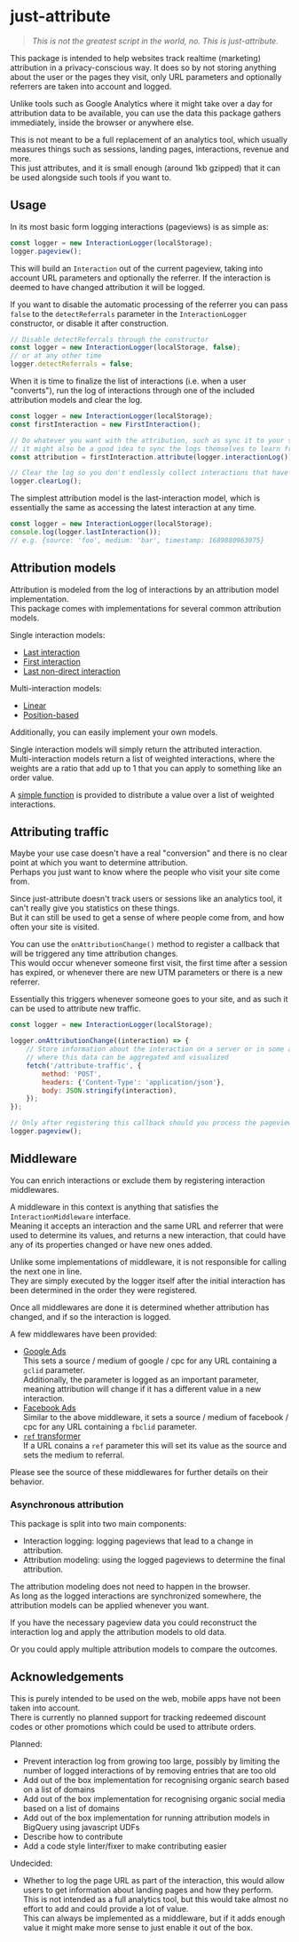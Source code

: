 # just-attribute

> _This is not the greatest script in the world, no. This is just-attribute._

This package is intended to help websites track realtime (marketing) attribution in a privacy-conscious way.
It does so by not storing anything about the user or the pages they visit,
only URL parameters and optionally referrers are taken into account and logged.

Unlike tools such as Google Analytics where it might take over a day for attribution data to be available,
you can use the data this package gathers immediately, inside the browser or anywhere else.

This is not meant to be a full replacement of an analytics tool, 
which usually measures things such as sessions, landing pages, interactions, revenue and more.  
This just attributes, and it is small enough (around 1kb gzipped) that it can be used alongside such tools if you want to.

## Usage

In its most basic form logging interactions (pageviews) is as simple as:

```javascript
const logger = new InteractionLogger(localStorage);
logger.pageview();
```

This will build an `Interaction` out of the current pageview, taking into account URL parameters and optionally the referrer.
If the interaction is deemed to have changed attribution it will be logged.

If you want to disable the automatic processing of the referrer
you can pass `false` to the `detectReferrals` parameter in the `InteractionLogger` constructor, or disable it after construction.

```javascript
// Disable detectReferrals through the constructor
const logger = new InteractionLogger(localStorage, false);
// or at any other time
logger.detectReferrals = false;
```

When it is time to finalize the list of interactions (i.e. when a user "converts"),
run the log of interactions through one of the included attribution models and clear the log.

```javascript
const logger = new InteractionLogger(localStorage);
const firstInteraction = new FirstInteraction();

// Do whatever you want with the attribution, such as sync it to your server
// it might also be a good idea to sync the logs themselves to learn from them or to debug attribution
const attribution = firstInteraction.attribute(logger.interactionLog());

// Clear the log so you don't endlessly collect interactions that have already been attributed
logger.clearLog();
```

The simplest attribution model is the last-interaction model, 
which is essentially the same as accessing the latest interaction at any time.

```javascript
const logger = new InteractionLogger(localStorage);
console.log(logger.lastInteraction());
// e.g. {source: 'foo', medium: 'bar', timestamp: 1689880963075}
```

[//]: # (todo: mention the configuration of session expirations)

## Attribution models

Attribution is modeled from the log of interactions by an attribution model implementation.  
This package comes with implementations for several common attribution models.

Single interaction models:
* [Last interaction](src/AttributionModels/LastInteraction.ts)
* [First interaction](src/AttributionModels/FirstInteraction.ts)
* [Last non-direct interaction](src/AttributionModels/LastNonDirectInteraction.ts)

Multi-interaction models:
* [Linear](src/AttributionModels/Linear.ts)
* [Position-based](src/AttributionModels/PositionBased.ts)

Additionally, you can easily implement your own models.

Single interaction models will simply return the attributed interaction.  
Multi-interaction models return a list of weighted interactions, where the weights are a ratio that add up to 1 
that you can apply to something like an order value.

A [simple function](src/distributeValue.ts) is provided to distribute a value over a list of weighted interactions.

## Attributing traffic

Maybe your use case doesn't have a real "conversion" and there is no clear point at which you want to determine attribution.  
Perhaps you just want to know where the people who visit your site come from.

Since just-attribute doesn't track users or sessions like an analytics tool, it can't really give you statistics on these things.  
But it can still be used to get a sense of where people come from, and how often your site is visited.

You can use the `onAttributionChange()` method to register a callback that will be triggered any time attribution changes.  
This would occur whenever someone first visit, the first time after a session has expired, 
or whenever there are new UTM parameters or there is a new referrer.

Essentially this triggers whenever someone goes to your site, and as such it can be used to attribute new traffic.

```javascript
const logger = new InteractionLogger(localStorage);

logger.onAttributionChange((interaction) => {
    // Store information about the interaction on a server or in some analytics tool
    // where this data can be aggregated and visualized
    fetch('/attribute-traffic', {
        method: 'POST',
        headers: {'Content-Type': 'application/json'},
        body: JSON.stringify(interaction),
    });
});

// Only after registering this callback should you process the pageview
logger.pageview();
```

## Middleware

You can enrich interactions or exclude them by registering interaction middlewares.

A middleware in this context is anything that satisfies the `InteractionMiddleware` interface.  
Meaning it accepts an interaction and the same URL and referrer that were used to determine its values, 
and returns a new interaction, that could have any of its properties changed or have new ones added.

Unlike some implementations of middleware, it is not responsible for calling the next one in line.  
They are simply executed by the logger itself after the initial interaction has been determined in the order they were registered.

Once all middlewares are done it is determined whether attribution has changed, and if so the interaction is logged.

A few middlewares have been provided:
* [Google Ads](src/InteractionMiddlewares/GoogleAdsMiddleware.ts)  
  This sets a source / medium of google / cpc for any URL containing a `gclid` parameter.  
  Additionally, the parameter is logged as an important parameter, meaning attribution will change if it has a different value in a new interaction.
* [Facebook Ads](src/InteractionMiddlewares/FacebookAdsMiddleware.ts)  
  Similar to the above middleware, it sets a source / medium of facebook / cpc for any URL containing a `fbclid` parameter.
* [`ref` transformer](src/InteractionMiddlewares/RefMiddleware.ts)  
  If a URL conains a `ref` parameter this will set its value as the source and sets the medium to referral.

Please see the source of these middlewares for further details on their behavior.

### Asynchronous attribution

This package is split into two main components:
* Interaction logging: logging pageviews that lead to a change in attribution.
* Attribution modeling: using the logged pageviews to determine the final attribution.

The attribution modeling does not need to happen in the browser.  
As long as the logged interactions are synchronized somewhere, the attribution models can be applied whenever you want.

If you have the necessary pageview data you could reconstruct the interaction log and apply the attribution models to old data.

Or you could apply multiple attribution models to compare the outcomes.

## Acknowledgements

This is purely intended to be used on the web, mobile apps have not been taken into account.  
There is currently no planned support for tracking redeemed discount codes or other promotions which could be used to attribute orders.

Planned:  
- Prevent interaction log from growing too large, possibly by limiting the number of logged interactions of by removing entries that are too old
- Add out of the box implementation for recognising organic search based on a list of domains
- Add out of the box implementation for recognising organic social media based on a list of domains
- Add out of the box implementation for running attribution models in BigQuery using javascript UDFs
- Describe how to contribute
- Add a code style linter/fixer to make contributing easier

Undecided:
- Whether to log the page URL as part of the interaction, this would allow users to get information about landing pages and how they perform.  
  This is not intended as a full analytics tool, but this would take almost no effort to add and could provide a lot of value.  
  This can always be implemented as a middleware, but if it adds enough value it might make more sense to just enable it out of the box.
